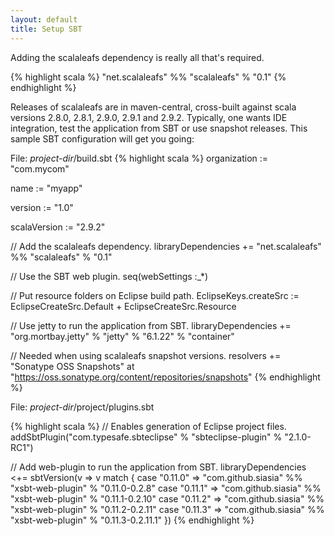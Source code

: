 ```yaml
---
layout: default
title: Setup SBT
---
```


Adding the scalaleafs dependency is really all that's required.

{% highlight scala %}
"net.scalaleafs" %% "scalaleafs" % "0.1"
{% endhighlight %}

Releases of scalaleafs are in maven-central, cross-built against scala versions 2.8.0, 2.8.1, 2.9.0, 2.9.1 and 2.9.2. Typically, one wants IDE integration, test the application from SBT or use snapshot releases. This sample SBT configuration will get you going:

File: *project-dir*/build.sbt
{% highlight scala %}
organization := "com.mycom"

name := "myapp"

version := "1.0"

scalaVersion := "2.9.2"

// Add the scalaleafs dependency.
libraryDependencies += "net.scalaleafs" %% "scalaleafs" % "0.1"

// Use the SBT web plugin.
seq(webSettings :_*)

// Put resource folders on Eclipse build path.
EclipseKeys.createSrc := EclipseCreateSrc.Default + EclipseCreateSrc.Resource

// Use jetty to run the application from SBT.
libraryDependencies += "org.mortbay.jetty" % "jetty" % "6.1.22" % "container"

// Needed when using scalaleafs snapshot versions. 
resolvers += "Sonatype OSS Snapshots" at "https://oss.sonatype.org/content/repositories/snapshots"
{% endhighlight %}

File: *project-dir*/project/plugins.sbt

{% highlight scala %}
// Enables generation of Eclipse project files.
addSbtPlugin("com.typesafe.sbteclipse" % "sbteclipse-plugin" % "2.1.0-RC1")

// Add web-plugin to run the application from SBT.
libraryDependencies <+= sbtVersion(v => v match {
case "0.11.0" => "com.github.siasia" %% "xsbt-web-plugin" % "0.11.0-0.2.8"
case "0.11.1" => "com.github.siasia" %% "xsbt-web-plugin" % "0.11.1-0.2.10"
case "0.11.2" => "com.github.siasia" %% "xsbt-web-plugin" % "0.11.2-0.2.11"
case "0.11.3" => "com.github.siasia" %% "xsbt-web-plugin" % "0.11.3-0.2.11.1"
})
{% endhighlight %}

